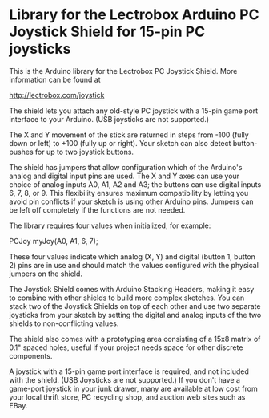 Library for the Lectrobox Arduino PC Joystick Shield for 15-pin PC joysticks
============================================================================

This is the Arduino library for the Lectrobox PC Joystick Shield. More
information can be found at

http://lectrobox.com/joystick

The shield lets you attach any old-style PC joystick with a 15-pin
game port interface to your Arduino. (USB joysticks are not supported.)

The X and Y movement of the stick are returned in steps from -100
(fully down or left) to +100 (fully up or right). Your sketch can also
detect button-pushes for up to two joystick buttons.

The shield has jumpers that allow configuration which of the Arduino's
analog and digital input pins are used. The X and Y axes can use your
choice of analog inputs A0, A1, A2 and A3; the buttons can use digital
inputs 6, 7, 8, or 9. This flexibility ensures maximum compatibility
by letting you avoid pin conflicts if your sketch is using other
Arduino pins. Jumpers can be left off completely if the functions are
not needed.

The library requires four values when initialized, for example:

  PCJoy myJoy(A0, A1, 6, 7);

These four values indicate which analog (X, Y) and digital (button 1,
button 2) pins are in use and should match the values configured with
the physical jumpers on the shield.

The Joystick Shield comes with Arduino Stacking Headers, making it
easy to combine with other shields to build more complex sketches.
You can stack two of the Joystick Shields on top of each other and use
two separate joysticks from your sketch by setting the digital and
analog inputs of the two shields to non-conflicting values.

The shield also comes with a prototyping area consisting of a 15x8
matrix of 0.1" spaced holes, useful if your project needs space for
other discrete components.

A joystick with a 15-pin game port interface is required, and not
included with the shield. (USB Joysticks are not supported.)  If you
don't have a game-port joystick in your junk drawer, many are
available at low cost from your local thrift store, PC recycling shop,
and auction web sites such as EBay.
